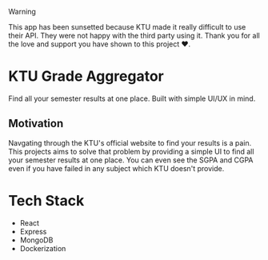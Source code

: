 > [!WARNING]  
> This app has been sunsetted because KTU made it really difficult to use their API. They were not happy with the third party using it. Thank you for all the love and support you have shown to this project ❤️.

# KTU Grade Aggregator

Find all your semester results at one place. Built with simple UI/UX in mind.

## Motivation

Navgating through the KTU's official website to find your results is a pain. This projects aims to solve that problem by providing a simple UI to find all your semester results at one place. You can even see the SGPA and CGPA even if you have failed in any subject which KTU doesn't provide.

# Tech Stack

- React
- Express
- MongoDB
- Dockerization
